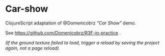 # Car-show

ClojureScript adaptation of @Domenicobrz _"Car Show"_ demo.

See https://github.com/Domenicobrz/R3F-in-practice .

_(If the ground texture failed to load, trigger a reload by saving the project again, not a page reload)_
